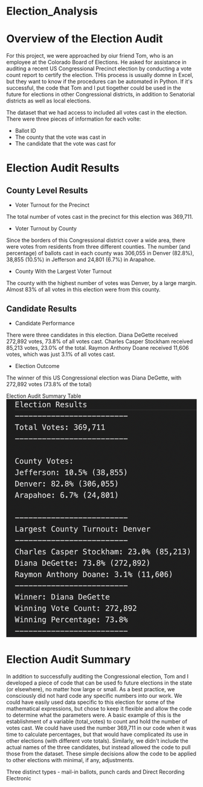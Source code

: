 # Election_Analysis

# Overview of the Election Audit

For this project, we were approached by oiur friend Tom, who is an employee at the Colorado Board of Elections. He asked for assistance in auditing a recent US Congressional Precinct election by conducting a vote count report to certify the election. THis process is usually domne in Excel, but they want to know if the procedures can be automated in Python. If it's successful, the code that Tom and I put tiogether could be used in the future for elections in other Congressional districts, in addition to Senatorial districts as well as local elections.

The dataset that we had access to included all votes cast in the election. There were three pieces of information for each volte:
- Ballot ID
- The county that the vote was cast in
- The candidate that the vote was cast for

# Election Audit Results

## County Level Results

- Voter Turnout for the Precinct

The total number of votes cast in the precinct for this election was 369,711.

- Voter Turnout by County

Since the borders of this Congressional district cover a wide area, there were votes from residents from three different counties. The number (and percentage) of ballots cast in each county was 306,055 in Denver (82.8%), 38,855 (10.5%) in Jefferson and 24,801 (6.7%) in Arapahoe. 

- County With the Largest Voter Turnout

The county with the highest number of votes was Denver, by a large margin. Almost 83% of all votes in this election were from this county.

## Candidate Results

- Candidate Performance

There were three candidates in this election. Diana DeGette received 272,892 votes, 73.8% of all votes cast. Charles Casper Stockham received 85,213 votes, 23.0% of the total. Raymon Anthony Doane received 11,606 votes, which was just 3.1% of all votes cast.

- Election Outcome

The winner of this US Congressional election was Diana DeGette, with 272,892 votes (73.8% of the total)

Election Audit Summary Table
![summary table](https://github.com/brianbutler08/Election_Analysis/blob/main/Election_Analysis/VS%20Code%20election%20output.png)

# Election Audit Summary

In addition to successfully auditing the Congressional election, Tom and I developed a piece of code that can be used fo future elections in the state (or elsewhere), no matter how large or small. As a best practice, we consciously did not hard code any specific numbers into our work. We could have easily used data specific to this election for some of the mathematical expressions, but chose to keep it flexible and allow the code to determine what the parameters were. A basic example of this is the establishment of a variable (total_votes) to count and hold the number of votes cast. We could have used the number 369,711 in our code when it was time to calculate percentages, but that would have complicated its use in other elections (with different vote totals). Similarly, we didn't include the actual names of the three candidates, but instead allowed the code to pull those from the dataset. These simple decisions allow the code to be applied to other elections with minimal, if any, adjustments.



Three distinct types - mail-in ballots, punch cards and Direct Recording Electronic
